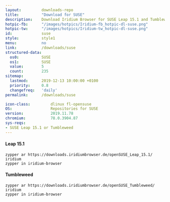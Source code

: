 ```yaml
---
layout:			downloads-repo
title:			"Download for SUSE"
description:	Download Iridium Browser for SUSE Leap 15.1 and Tumbleweed. Install package from repository using the command line.
hotpic-fb:		"/images/hotpics/Iridium-fb_hotpic-dl-suse.png"
hotpic-tw:		"/images/hotpics/Iridium-tw_hotpic-dl-suse.png"
id:				suse
style:			style1
menu:			no
link:			/downloads/suse
structured-data:
  os0:			SUSE
  os1:			SUSE
  value:		5
  count:		235
sitemap:
  lastmod:		2019-12-13 10:00:00 +0100
  priority:		0.8
  changefreq:	'daily'
permalink:		/downloads/suse

icon-class:			dlinux fl-opensuse
OS: 				Repositories for SUSE
version:			2019.11.78
chromium:			78.0.3904.87
sys-reqs:
- SUSE Leap 15.1 or Tumbleweed
---
```


#### Leap 15.1 #
	
	zypper ar https://downloads.iridiumbrowser.de/openSUSE_Leap_15.1/ iridium
	zypper in iridium-browser
     
#### Tumbleweed #
	
	zypper ar https://downloads.iridiumbrowser.de/openSUSE_Tumbleweed/ iridium
	zypper in iridium-browser
